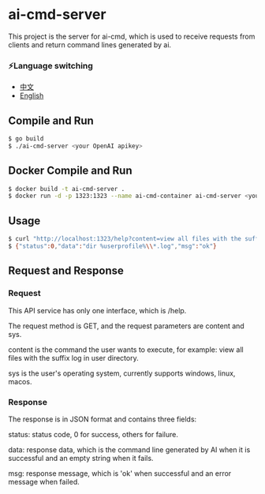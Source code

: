 # ai-cmd-server

This project is the server for ai-cmd, which is used to receive requests from clients and return command lines generated by ai.

### ⚡️Language switching

- [中文](./readme.md)
- [English](./readme_en.md)

## Compile and Run
```bash
$ go build
$ ./ai-cmd-server <your OpenAI apikey>
```


## Docker Compile and Run
```bash
$ docker build -t ai-cmd-server .
$ docker run -d -p 1323:1323 --name ai-cmd-container ai-cmd-server <your openai apikey>
```

## Usage
```bash
$ curl "http://localhost:1323/help?content=view all files with the suffix log in user directory&sys=windows"
$ {"status":0,"data":"dir %userprofile%\\*.log","msg":"ok"}
```

## Request and Response
### Request
This API service has only one interface, which is /help.

The request method is GET, and the request parameters are content and sys.

content is the command the user wants to execute, for example: view all files with the suffix log in user directory.

sys is the user's operating system, currently supports windows, linux, macos.

### Response
The response is in JSON format and contains three fields:

status: status code, 0 for success, others for failure.

data: response data, which is the command line generated by AI when it is successful and an empty string when it fails.

msg: response message, which is 'ok' when successful and an error message when failed.